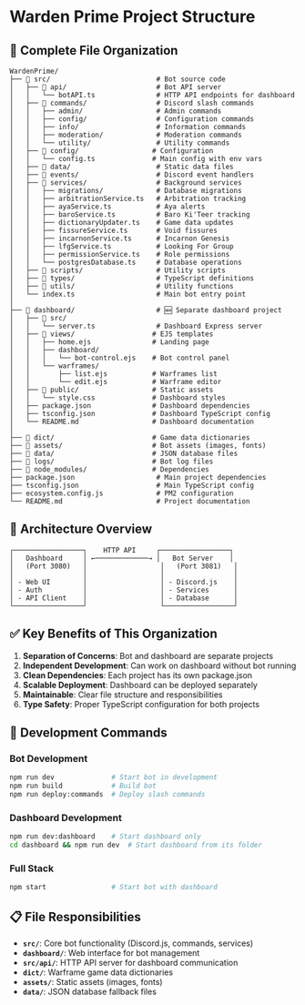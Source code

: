 # Warden Prime Project Structure

## 📁 **Complete File Organization**

```
WardenPrime/
├── 📁 src/                          # Bot source code
│   ├── 📁 api/                      # Bot API server
│   │   └── botAPI.ts               # HTTP API endpoints for dashboard
│   ├── 📁 commands/                 # Discord slash commands
│   │   ├── admin/                  # Admin commands
│   │   ├── config/                 # Configuration commands
│   │   ├── info/                   # Information commands
│   │   ├── moderation/             # Moderation commands
│   │   └── utility/                # Utility commands
│   ├── 📁 config/                  # Configuration
│   │   └── config.ts              # Main config with env vars
│   ├── 📁 data/                     # Static data files
│   ├── 📁 events/                   # Discord event handlers
│   ├── 📁 services/                 # Background services
│   │   ├── migrations/             # Database migrations
│   │   ├── arbitrationService.ts   # Arbitration tracking
│   │   ├── ayaService.ts           # Aya alerts
│   │   ├── baroService.ts          # Baro Ki'Teer tracking
│   │   ├── dictionaryUpdater.ts    # Game data updates
│   │   ├── fissureService.ts       # Void fissures
│   │   ├── incarnonService.ts      # Incarnon Genesis
│   │   ├── lfgService.ts           # Looking For Group
│   │   ├── permissionService.ts    # Role permissions
│   │   └── postgresDatabase.ts     # Database operations
│   ├── 📁 scripts/                  # Utility scripts
│   ├── 📁 types/                    # TypeScript definitions
│   ├── 📁 utils/                    # Utility functions
│   └── index.ts                    # Main bot entry point
│
├── 📁 dashboard/                    # 🆕 Separate dashboard project
│   ├── 📁 src/
│   │   └── server.ts               # Dashboard Express server
│   ├── 📁 views/                   # EJS templates
│   │   ├── home.ejs               # Landing page
│   │   ├── dashboard/
│   │   │   └── bot-control.ejs    # Bot control panel
│   │   └── warframes/
│   │       ├── list.ejs           # Warframes list
│   │       └── edit.ejs           # Warframe editor
│   ├── 📁 public/                  # Static assets
│   │   └── style.css              # Dashboard styles
│   ├── package.json               # Dashboard dependencies
│   ├── tsconfig.json              # Dashboard TypeScript config
│   └── README.md                  # Dashboard documentation
│
├── 📁 dict/                        # Game data dictionaries
├── 📁 assets/                      # Bot assets (images, fonts)
├── 📁 data/                        # JSON database files
├── 📁 logs/                        # Bot log files
├── 📁 node_modules/                # Dependencies
├── package.json                    # Main project dependencies
├── tsconfig.json                   # Main TypeScript config
├── ecosystem.config.js             # PM2 configuration
└── README.md                       # Project documentation
```

## 🔄 **Architecture Overview**

```
┌─────────────────┐    HTTP API     ┌─────────────────┐
│   Dashboard     │ ←─────────────→ │   Bot Server    │
│   (Port 3080)   │                  │   (Port 3081)   │
│                 │                  │                 │
│ - Web UI        │                  │ - Discord.js    │
│ - Auth          │                  │ - Services      │
│ - API Client    │                  │ - Database      │
└─────────────────┘                  └─────────────────┘
```

## ✅ **Key Benefits of This Organization**

1. **Separation of Concerns**: Bot and dashboard are separate projects
2. **Independent Development**: Can work on dashboard without bot running
3. **Clean Dependencies**: Each project has its own package.json
4. **Scalable Deployment**: Dashboard can be deployed separately
5. **Maintainable**: Clear file structure and responsibilities
6. **Type Safety**: Proper TypeScript configuration for both projects

## 🚀 **Development Commands**

### Bot Development
```bash
npm run dev              # Start bot in development
npm run build            # Build bot
npm run deploy:commands  # Deploy slash commands
```

### Dashboard Development
```bash
npm run dev:dashboard    # Start dashboard only
cd dashboard && npm run dev  # Start dashboard from its folder
```

### Full Stack
```bash
npm start                # Start bot with dashboard
```

## 📋 **File Responsibilities**

- **`src/`**: Core bot functionality (Discord.js, commands, services)
- **`dashboard/`**: Web interface for bot management
- **`src/api/`**: HTTP API server for dashboard communication
- **`dict/`**: Warframe game data dictionaries
- **`assets/`**: Static assets (images, fonts)
- **`data/`**: JSON database fallback files
